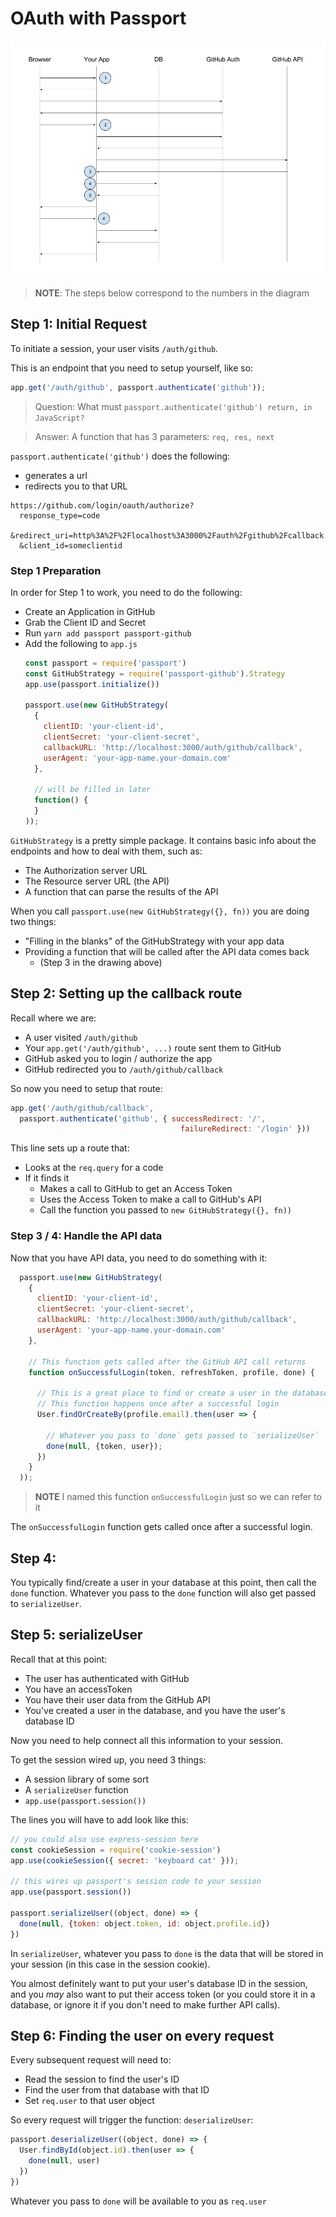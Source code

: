 # OAuth with Passport

![](sequence-diagram.png)

> **NOTE**: The steps below correspond to the numbers in the diagram

## Step 1: Initial Request

To initiate a session, your user visits `/auth/github`.

This is an endpoint that you need to setup yourself, like so:

```js
app.get('/auth/github', passport.authenticate('github'));
```

> Question: What must `passport.authenticate('github') return, in JavaScript?`

> Answer: A function that has 3 parameters: `req, res, next`

`passport.authenticate('github')` does the following:

- generates a url
- redirects you to that URL

```
https://github.com/login/oauth/authorize?
  response_type=code
  &redirect_uri=http%3A%2F%2Flocalhost%3A3000%2Fauth%2Fgithub%2Fcallback
  &client_id=someclientid
```

### Step 1 Preparation

In order for Step 1 to work, you need to do the following:

- Create an Application in GitHub
- Grab the Client ID and Secret
- Run `yarn add passport passport-github`
- Add the following to `app.js`
  ```js
  const passport = require('passport')
  const GitHubStrategy = require('passport-github').Strategy
  app.use(passport.initialize())

  passport.use(new GitHubStrategy(
    {
      clientID: 'your-client-id',
      clientSecret: 'your-client-secret',
      callbackURL: 'http://localhost:3000/auth/github/callback',
      userAgent: 'your-app-name.your-domain.com'
    },

    // will be filled in later
    function() {
    }
  ));
  ```

`GitHubStrategy` is a pretty simple package.  It contains basic info about the endpoints and how to deal with them, such as:

- The Authorization server URL
- The Resource server URL (the API)
- A function that can parse the results of the API

When you call `passport.use(new GitHubStrategy({}, fn))` you are doing two things:

- "Filling in the blanks" of the GitHubStrategy with your app data
- Providing a function that will be called after the API data comes back
  - (Step 3 in the drawing above)

## Step 2: Setting up the callback route

Recall where we are:

- A user visited `/auth/github`
- Your `app.get('/auth/github', ...)` route sent them to GitHub
- GitHub asked you to login / authorize the app
- GitHub redirected you to `/auth/github/callback`

So now you need to setup that route:

```js
app.get('/auth/github/callback',
  passport.authenticate('github', { successRedirect: '/',
                                      failureRedirect: '/login' }))
```

This line sets up a route that:

- Looks at the `req.query` for a code
- If it finds it
  - Makes a call to GitHub to get an Access Token
  - Uses the Access Token to make a call to GitHub's API
  - Call the function you passed to `new GitHubStrategy({}, fn))`

### Step 3 / 4: Handle the API data

Now that you have API data, you need to do something with it:

```js
  passport.use(new GitHubStrategy(
    {
      clientID: 'your-client-id',
      clientSecret: 'your-client-secret',
      callbackURL: 'http://localhost:3000/auth/github/callback',
      userAgent: 'your-app-name.your-domain.com'
    },

    // This function gets called after the GitHub API call returns
    function onSuccessfulLogin(token, refreshToken, profile, done) {

      // This is a great place to find or create a user in the database
      // This function happens once after a successful login
      User.findOrCreateBy(profile.email).then(user => {

        // Whatever you pass to `done` gets passed to `serializeUser`
        done(null, {token, user});
      })
    }
  ));
```

> **NOTE** I named this function `onSuccessfulLogin` just so we can refer to it

The `onSuccessfulLogin` function gets called once after a successful login.  

## Step 4:  

You typically find/create a user in your database at this point, then call the `done` function.  Whatever you pass to the `done` function will also get passed to `serializeUser`.

## Step 5: serializeUser

Recall that at this point:

- The user has authenticated with GitHub
- You have an accessToken
- You have their user data from the GitHub API
- You've created a user in the database, and you have the user's database ID

Now you need to help connect all this information to your session.

To get the session wired up, you need 3 things:

- A session library of some sort
- A `serializeUser` function
- `app.use(passport.session())`

The lines you will have to add look like this:

```js
// you could also use express-session here
const cookieSession = require('cookie-session')
app.use(cookieSession({ secret: 'keyboard cat' }));

// this wires up passport's session code to your session
app.use(passport.session())

passport.serializeUser((object, done) => {
  done(null, {token: object.token, id: object.profile.id})
})
```

In `serializeUser`, whatever you pass to `done` is the data that will be stored in your session (in this case in the session cookie).

You almost definitely want to put your user's database ID in the session, and you _may_ also want to put their access token (or you could store it in a database, or ignore it if you don't need to make further API calls).

## Step 6: Finding the user on every request

Every subsequent request will need to:

- Read the session to find the user's ID
- Find the user from that database with that ID
- Set `req.user` to that user object

So every request will trigger the function: `deserializeUser`:

```js
passport.deserializeUser((object, done) => {
  User.findById(object.id).then(user => {
    done(null, user)
  })
})
```

Whatever you pass to `done` will be available to you as `req.user`

